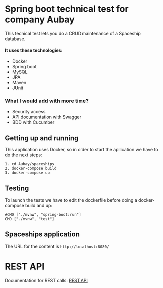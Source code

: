 # Spring boot technical test for company Aubay
This techical test lets you do a CRUD maintenance of a Spaceship database.
#### It uses these technologies:
* Docker
* Spring boot
* MySQL
* JPA
* Maven
* JUnit
### What I would add with more time?
* Security access
* API documentation with Swagger
* BDD with Cucumber
## Getting up and running
This application uses Docker, so in order to start the apllication we have to do the next steps:
```
1. cd Aubay/spaceships
2. docker-compose build
3. docker-compose up
```
## Testing
To launch the tests we have to edit the dockerfile before doing a docker-compose build and up:
```
#CMD ["./mvnw", "spring-boot:run"]
CMD ["./mvnw", "test"]
```
## Spaceships application 

The URL for the content is `http://localhost:8080/`

# REST API

Documentation for REST calls: [REST API](./REST.md)
